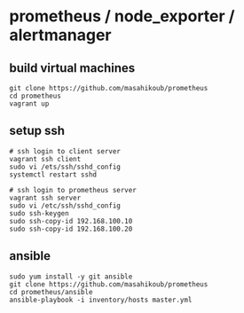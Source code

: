 # prometheus / node_exporter / alertmanager 

## build virtual machines
```
git clone https://github.com/masahikoub/prometheus
cd prometheus
vagrant up
```

## setup ssh
```
# ssh login to client server
vagrant ssh client
sudo vi /ets/ssh/sshd_config
systemctl restart sshd

# ssh login to prometheus server
vagrant ssh server
sudo vi /etc/ssh/sshd_config
sudo ssh-keygen
sudo ssh-copy-id 192.168.100.10
sudo ssh-copy-id 192.168.100.20
```

## ansible
```
sudo yum install -y git ansible
git clone https://github.com/masahikoub/prometheus
cd prometheus/ansible
ansible-playbook -i inventory/hosts master.yml
```
